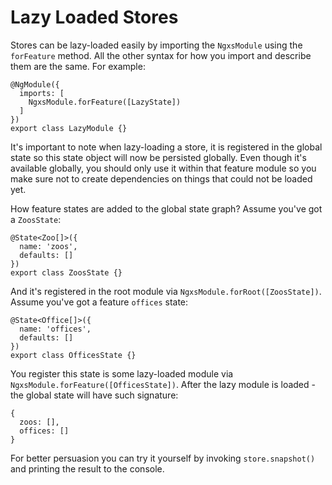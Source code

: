 # Lazy Loaded Stores
Stores can be lazy-loaded easily by importing the `NgxsModule` using the
`forFeature` method. All the other syntax for how you import
and describe them are the same. For example:

```TS
@NgModule({
  imports: [
    NgxsModule.forFeature([LazyState])
  ]
})
export class LazyModule {}
```

It's important to note when lazy-loading a store, it is registered in the global
state so this state object will now be persisted globally. Even though
it's available globally, you should only use it within that feature module so you
make sure not to create dependencies on things that could not be loaded yet.

How feature states are added to the global state graph? Assume you've got a `ZoosState`:

```TS
@State<Zoo[]>({
  name: 'zoos',
  defaults: []
})
export class ZoosState {}
```

And it's registered in the root module via `NgxsModule.forRoot([ZoosState])`. Assume you've got a feature `offices` state:

```TS
@State<Office[]>({
  name: 'offices',
  defaults: []
})
export class OfficesState {}
```

You register this state is some lazy-loaded module via `NgxsModule.forFeature([OfficesState])`. After the lazy module is loaded - the global state will have such signature:

```TS
{
  zoos: [],
  offices: []
}
```

For better persuasion you can try it yourself by invoking `store.snapshot()` and printing the result to the console.
